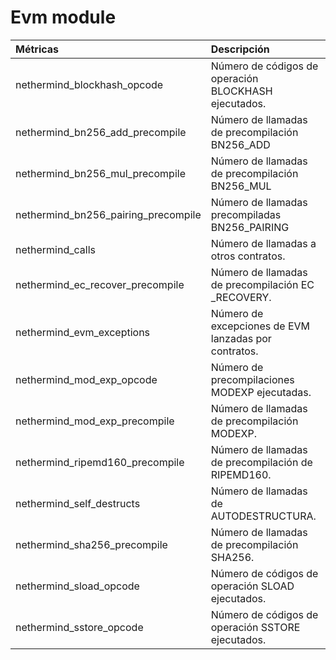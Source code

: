 # Evm module

| Métricas | Descripción |
| :--- | :--- |
| nethermind\_blockhash\_opcode | Número de códigos de operación BLOCKHASH ejecutados. |
| nethermind\_bn256\_add\_precompile | Número de llamadas de precompilación BN256\_ADD |
| nethermind\_bn256\_mul\_precompile | Número de llamadas de precompilación BN256\_MUL |
| nethermind\_bn256\_pairing\_precompile | Número de llamadas precompiladas BN256\_PAIRING |
| nethermind\_calls | Número de llamadas a otros contratos. |
| nethermind\_ec\_recover\_precompile | Número de llamadas de precompilación EC \_RECOVERY. |
| nethermind\_evm\_exceptions | Número de excepciones de EVM lanzadas por contratos. |
| nethermind\_mod\_exp\_opcode | Número de precompilaciones MODEXP ejecutadas. |
| nethermind\_mod\_exp\_precompile | Número de llamadas de precompilación MODEXP. |
| nethermind\_ripemd160\_precompile | Número de llamadas de precompilación de RIPEMD160. |
| nethermind\_self\_destructs | Número de llamadas de AUTODESTRUCTURA. |
| nethermind\_sha256\_precompile | Número de llamadas de precompilación SHA256. |
| nethermind\_sload\_opcode | Número de códigos de operación SLOAD ejecutados. |
| nethermind\_sstore\_opcode | Número de códigos de operación SSTORE ejecutados. |

